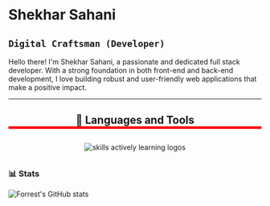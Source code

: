 # Shekhar Sahani

## `Digital Craftsman (Developer)`

<p> Hello there! I'm Shekhar Sahani, a passionate and dedicated full stack developer. With a strong foundation in both front-end and back-end development, I love building robust and user-friendly web applications that make a positive impact.</p>


---

<div align="center">
  <h2 style="border-bottom:5px solid red" > <strong> 🧰 Languages and Tools </strong></h2> 
  <img style="padding:10px" src="https://skillicons.dev/icons?i=nodejs,js,py,react,git,github,tailwind,html,css,django,aws" alt="skills actively learning logos"> <br> 
</div>

### 📊 Stats

![Forrest's GitHub stats](https://github-readme-stats.vercel.app/api?username=shekhar-sahani&show_icons=true&theme=gruvbox)

<!-- ![GitHub Streak](https://streak-stats.demolab.com?user=ForrestKnight&theme=gruvbox&border_radius=4.5) -->

#



<!--
**shekhar-sahani/shekhar-sahani** is a ✨ _special_ ✨ repository because its `README.md` (this file) appears on your GitHub profile.

Here are some ideas to get you started:

- 🔭 I’m currently working on ...
- 🌱 I’m currently learning ...
- 👯 I’m looking to collaborate on ...
- 🤔 I’m looking for help with ...
- 💬 Ask me about ...
- 📫 How to reach me: ...
- 😄 Pronouns: ...
- ⚡ Fun fact: ...
-->
